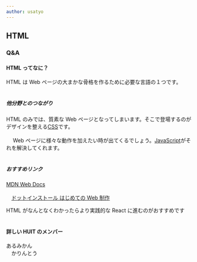 ```yaml
---
author: usatyo
---
```


## HTML

### Q&A

#### HTML ってなに？

HTML は Web ページの大まかな骨格を作るために必要な言語の１つです。<br><br>

##### 他分野とのつながり

HTML のみでは、質素な Web ページとなってしまいます。そこで登場するのがデザインを整える[CSS](https://al-mikan.github.io/HUIT_roadmap/frontend/css)です。<br><br>
　 Web ページに様々な動作を加えたい時が出てくるでしょう。[JavaScript](https://al-mikan.github.io/HUIT_roadmap/frontend/js)がそれを解決してくれます。<br><br>

##### おすすめリンク

[MDN Web Docs](https://developer.mozilla.org/ja/docs/Web/HTML)<br><br>
　[ドットインストール はじめての Web 制作](https://dotinstall.com/lessons/basic_website)

HTML がなんとなくわかったらより実践的な React に進むのがおすすめです<br><br>

#### 詳しい HUIT のメンバー

あるみかん<br>
　かりんとう<br>
